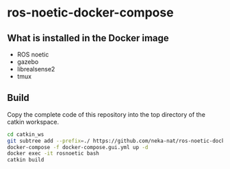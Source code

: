 #  ros-noetic-docker-compose

## What is installed in the Docker image

* ROS noetic
* gazebo
* librealsense2
* tmux

## Build
Copy the complete code of this repository into the top directory of the catkin workspace.

```sh
cd catkin_ws
git subtree add --prefix=./ https://github.com/neka-nat/ros-noetic-docker-compose.git master
docker-compose -f docker-compose.gui.yml up -d
docker exec -it rosnoetic bash
catkin build
```

